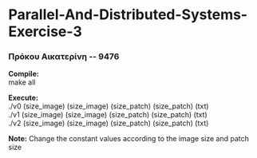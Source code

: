 # Parallel-And-Distributed-Systems-Exercise-3
### Πρόκου Αικατερίνη -- 9476   
     
 __Compile:__    
 make all   
 
 __Execute:__   
 ./v0 (size_image) (size_image) (size_patch) (size_patch) (txt)    
 ./v1 (size_image) (size_image) (size_patch) (size_patch) (txt)    
 ./v2 (size_image) (size_image) (size_patch) (size_patch) (txt)    
 
 __Note:__ Change the constant values according to the image size and patch size 
